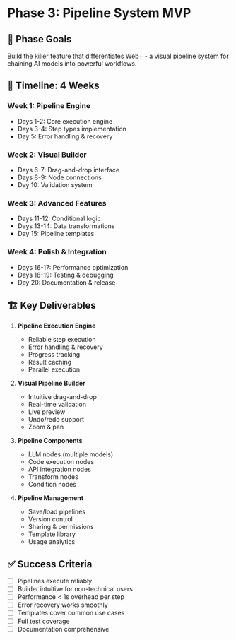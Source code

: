 # Phase 3: Pipeline System MVP

## 🎯 Phase Goals
Build the killer feature that differentiates Web+ - a visual pipeline system for chaining AI models into powerful workflows.

## 📅 Timeline: 4 Weeks

### Week 1: Pipeline Engine
- Days 1-2: Core execution engine
- Days 3-4: Step types implementation
- Day 5: Error handling & recovery

### Week 2: Visual Builder
- Days 6-7: Drag-and-drop interface
- Days 8-9: Node connections
- Day 10: Validation system

### Week 3: Advanced Features
- Days 11-12: Conditional logic
- Days 13-14: Data transformations
- Day 15: Pipeline templates

### Week 4: Polish & Integration
- Days 16-17: Performance optimization
- Days 18-19: Testing & debugging
- Day 20: Documentation & release

## 🏗️ Key Deliverables

1. **Pipeline Execution Engine**
   - Reliable step execution
   - Error handling & recovery
   - Progress tracking
   - Result caching
   - Parallel execution

2. **Visual Pipeline Builder**
   - Intuitive drag-and-drop
   - Real-time validation
   - Live preview
   - Undo/redo support
   - Zoom & pan

3. **Pipeline Components**
   - LLM nodes (multiple models)
   - Code execution nodes
   - API integration nodes
   - Transform nodes
   - Condition nodes

4. **Pipeline Management**
   - Save/load pipelines
   - Version control
   - Sharing & permissions
   - Template library
   - Usage analytics

## ✅ Success Criteria

- [ ] Pipelines execute reliably
- [ ] Builder intuitive for non-technical users
- [ ] Performance < 1s overhead per step
- [ ] Error recovery works smoothly
- [ ] Templates cover common use cases
- [ ] Full test coverage
- [ ] Documentation comprehensive
